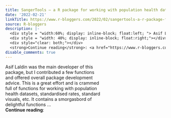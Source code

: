 ```yaml
---
title: SangerTools – a R package for working with population health datasets has arrived
date: '2022-02-21'
linkTitle: https://www.r-bloggers.com/2022/02/sangertools-a-r-package-for-working-with-population-health-datasets-has-arrived/
source: R-bloggers
description: |-
  <div style = "width:60%; display: inline-block; float:left; "> Asif Laldin was the main developer of this package, but I contributed a few functions and offered overall package development advice. This is a great effort and is crammed full of functions for working with population health datasets, standardised rates, standard visuals, etc. It contains a smorgasbord of delightful functions ...</div>
  <div style = "width: 40%; display: inline-block; float:right;"></div>
  <div style="clear: both;"></div>
  <strong>Continue reading</strong>: <a href="https://www.r-bloggers.com/2022/02/sangertools-a-r-pac ...
disable_comments: true
---
```

<div style = "width:60%; display: inline-block; float:left; "> Asif Laldin was the main developer of this package, but I contributed a few functions and offered overall package development advice. This is a great effort and is crammed full of functions for working with population health datasets, standardised rates, standard visuals, etc. It contains a smorgasbord of delightful functions ...</div>
<div style = "width: 40%; display: inline-block; float:right;"></div>
<div style="clear: both;"></div>
<strong>Continue reading</strong>: <a href="https://www.r-bloggers.com/2022/02/sangertools-a-r-pac ...